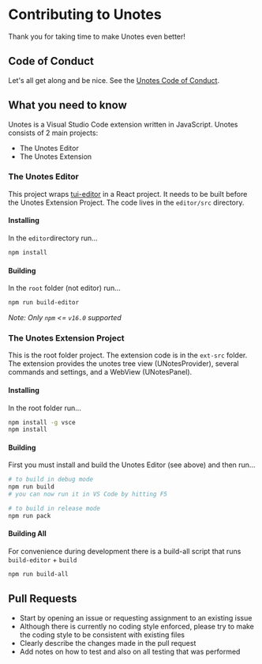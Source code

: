 # Contributing to Unotes

Thank you for taking time to make Unotes even better!

## Code of Conduct

Let's all get along and be nice. See the [Unotes Code of Conduct](https://github.com/ryanmcalister/unotes/blob/master/CODE_OF_CONDUCT.md).

## What you need to know

Unotes is a Visual Studio Code extension written in JavaScript. Unotes consists of 2 main projects:

- The Unotes Editor
- The Unotes Extension

### The Unotes Editor

This project wraps [tui-editor](https://github.com/nhn/tui.editor) in a React project. It needs to be built before the Unotes Extension Project. The code lives in the `editor/src` directory.

#### Installing

In the `editor`directory run...

```bash
npm install
```

#### Building

In the `root` folder (not editor) run...

```bash
npm run build-editor
```

*Note: Only `npm` <= `v16.0` supported*

### The Unotes Extension Project

This is the root folder project. The extension code is in the `ext-src` folder. The extension provides the unotes tree view (UNotesProvider), several commands and settings, and a WebView (UNotesPanel).

#### Installing

In the root folder run...

```bash
npm install -g vsce
npm install
```

#### Building

First you must install and build the Unotes Editor (see above) and then run...

```bash
# to build in debug mode
npm run build
# you can now run it in VS Code by hitting F5

# to build in release mode
npm run pack
```

#### Building All

For convenience during development there is a build-all script that runs `build-editor` + `build`

```bash
npm run build-all
```

## Pull Requests

- Start by opening an issue or requesting assignment to an existing issue
- Although there is currently no coding style enforced, please try to make the coding style to be consistent with existing files
- Clearly describe the changes made in the pull request
- Add notes on how to test and also on all testing that was performed
